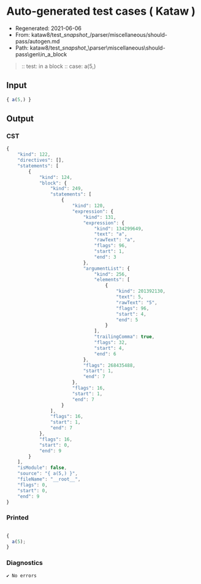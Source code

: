 # Auto-generated test cases ( Kataw )
- Regenerated: 2021-06-06
- From: kataw8/test\__snapshot__/parser/miscellaneous/should-pass/autogen.md
- Path: kataw8/test\__snapshot__\parser\miscellaneous\should-pass\gen\in_a_block
> :: test: in a block
> :: case: a(5,)
## Input

`````js
{ a(5,) }
`````
## Output

### CST

```javascript
{
    "kind": 122,
    "directives": [],
    "statements": [
        {
            "kind": 124,
            "block": {
                "kind": 249,
                "statements": [
                    {
                        "kind": 120,
                        "expression": {
                            "kind": 131,
                            "expression": {
                                "kind": 134299649,
                                "text": "a",
                                "rawText": "a",
                                "flags": 96,
                                "start": 1,
                                "end": 3
                            },
                            "argumentList": {
                                "kind": 256,
                                "elements": [
                                    {
                                        "kind": 201392130,
                                        "text": 5,
                                        "rawText": "5",
                                        "flags": 96,
                                        "start": 4,
                                        "end": 5
                                    }
                                ],
                                "trailingComma": true,
                                "flags": 32,
                                "start": 4,
                                "end": 6
                            },
                            "flags": 268435488,
                            "start": 1,
                            "end": 7
                        },
                        "flags": 16,
                        "start": 1,
                        "end": 7
                    }
                ],
                "flags": 16,
                "start": 1,
                "end": 7
            },
            "flags": 16,
            "start": 0,
            "end": 9
        }
    ],
    "isModule": false,
    "source": "{ a(5,) }",
    "fileName": "__root__",
    "flags": 0,
    "start": 0,
    "end": 9
}
```

### Printed

```javascript

{
  a(5);
}
```

### Diagnostics

```javascript
✔ No errors
```

